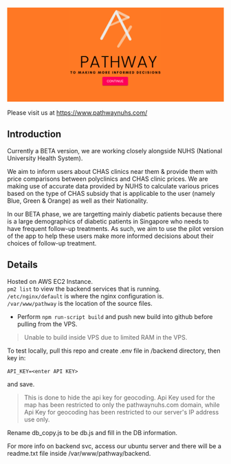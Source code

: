 
![homepage](public/readMeFiles/homepage.png "homepage")

Please visit us at https://www.pathwaynuhs.com/

## Introduction

Currently a BETA version, we are working closely alongside NUHS (National University Health System).

We aim to inform users about CHAS clinics near them & provide them with price comparisons between polyclinics and CHAS clinic prices. We are making use of accurate data provided by NUHS to calculate various prices based on the type of CHAS subsidy that is applicable to the user (namely Blue, Green & Orange) as well as their Nationality. 

In our BETA phase, we are targetting mainly diabetic patients because there is a large demographics of diabetic patients in Singapore who needs to have frequent follow-up treatments. As such, we aim to use the pilot version of the app to help these users make more informed decisions about their choices of follow-up treatment. 






## Details

Hosted on AWS EC2 Instance.   
`pm2 list` to view the backend services that is running.  
`/etc/nginx/default` is where the nginx configuration is.  
`/var/www/pathway` is the location of the source files.  

* Perform `npm run-script build` and push new build into github before pulling from the VPS.
> Unable to build inside VPS due to limited RAM in the VPS. 

To test locally, pull this repo and create .env file in /backend directory, then key in:
```
API_KEY=<enter API KEY>
```
and save. 
> This is done to hide the api key for geocoding. Api Key used for the map has been restricted to only the pathwaynuhs.com domain, while Api Key for geocoding has been restricted to our server's IP address use only.

Rename db_copy.js to be db.js and fill in the DB information.

For more info on backend svc, access our ubuntu server and there will be a readme.txt file inside /var/www/pathway/backend.

